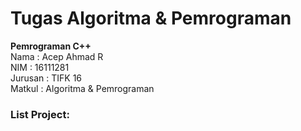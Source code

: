 # Tugas Algoritma & Pemrograman
<b>Pemrograman C++ </b><br>
Nama    : Acep Ahmad R <br>
NIM     : 16111281 <br>
Jurusan : TIFK 16 <br>
Matkul  : Algoritma & Pemrograman <br>

<h3>List Project: </h3><br>
